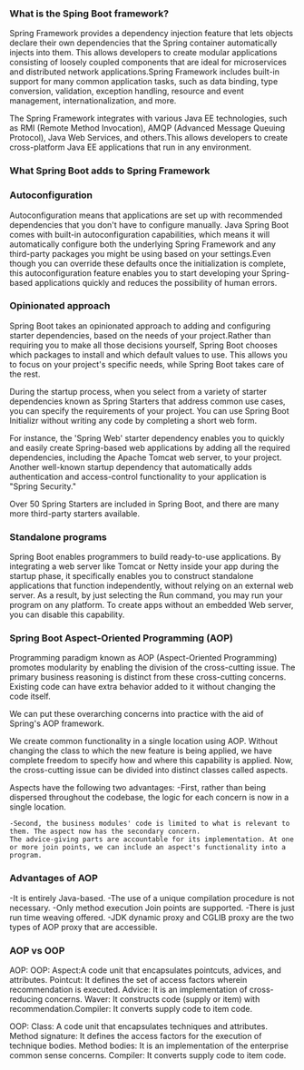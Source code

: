 ### What is the Sping Boot framework?
Spring Framework provides a dependency injection feature that lets objects declare their own dependencies that the Spring container automatically injects into them. This allows developers to create modular applications consisting of loosely coupled components that are ideal for microservices and distributed network applications.Spring Framework includes built-in support for many common application tasks, such as data binding, type conversion, validation, exception handling, resource and event management, internationalization, and more. 

The Spring Framework integrates with various Java EE technologies, such as RMI (Remote Method Invocation), AMQP (Advanced Message Queuing Protocol), Java Web Services, and others.This allows developers to create cross-platform Java EE applications that run in any environment.

### What Spring Boot adds to Spring Framework
### Autoconfiguration
Autoconfiguration means that applications are set up with recommended dependencies that you don't have to configure manually. Java Spring Boot comes with built-in autoconfiguration capabilities, which means it will automatically configure both the underlying Spring Framework and any third-party packages you might be using based on your settings.Even though you can override these defaults once the initialization is complete, this autoconfiguration feature enables you to start developing your Spring-based applications quickly and reduces the possibility of human errors. 

### Opinionated approach
Spring Boot takes an opinionated approach to adding and configuring starter dependencies, based on the needs of your project.Rather than requiring you to make all those decisions yourself, Spring Boot chooses which packages to install and which default values to use. This allows you to focus on your project's specific needs, while Spring Boot takes care of the rest.

During the startup process, when you select from a variety of starter dependencies known as Spring Starters that address common use cases, you can specify the requirements of your project. You can use Spring Boot Initializr without writing any code by completing a short web form.

For instance, the 'Spring Web' starter dependency enables you to quickly and easily create Spring-based web applications by adding all the required dependencies, including the Apache Tomcat web server, to your project. Another well-known startup dependency that automatically adds authentication and access-control functionality to your application is "Spring Security."

Over 50 Spring Starters are included in Spring Boot, and there are many more third-party starters available.


### Standalone programs
Spring Boot enables programmers to build ready-to-use applications. By integrating a web server like Tomcat or Netty inside your app during the startup phase, it specifically enables you to construct standalone applications that function independently, without relying on an external web server. As a result, by just selecting the Run command, you may run your program on any platform. To create apps without an embedded Web server, you can disable this capability.

### Spring Boot Aspect-Oriented Programming (AOP)
Programming paradigm known as AOP (Aspect-Oriented Programming) promotes modularity by enabling the division of the cross-cutting issue. The primary business reasoning is distinct from these cross-cutting concerns. Existing code can have extra behavior added to it without changing the code itself.

We can put these overarching concerns into practice with the aid of Spring's AOP framework.

We create common functionality in a single location using AOP. Without changing the class to which the new feature is being applied, we have complete freedom to specify how and where this capability is applied. Now, the cross-cutting issue can be divided into distinct classes called aspects.

Aspects have the following two advantages:
    -First, rather than being dispersed throughout the codebase, the logic for each concern is now in a single location.

    -Second, the business modules' code is limited to what is relevant to them. The aspect now has the secondary concern.
    The advice-giving parts are accountable for its implementation. At one or more join points, we can include an aspect's functionality into a program.

### Advantages of AOP
-It is entirely Java-based.
-The use of a unique compilation procedure is not necessary.
-Only method execution Join points are supported.
-There is just run time weaving offered.
-JDK dynamic proxy and CGLIB proxy are the two types of AOP proxy that are accessible.

### AOP vs OOP
AOP:                                                                            OOP: 
 Aspect:A code unit that encapsulates pointcuts, advices, and attributes.
 Pointcut: It defines the set of access factors wherein recommendation is executed.
 Advice: It is an implementation of cross-reducing concerns.
 Waver: It constructs code (supply or item) with recommendation.Compiler: It converts supply code to item code.

OOP:
 Class: A code unit that encapsulates techniques and attributes.
 Method signature: It defines the access factors for the execution of technique bodies.
 Method bodies: It is an implementation of the enterprise common sense concerns.
 Compiler: It converts supply code to item code.